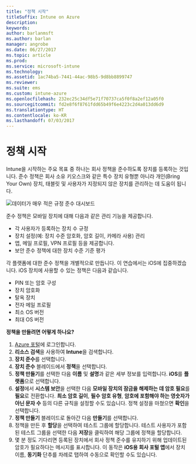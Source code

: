 ```yaml
---
title: "정책 시작"
titleSuffix: Intune on Azure
description: 
keywords: 
author: barlanmsft
ms.author: barlan
manager: angrobe
ms.date: 06/27/2017
ms.topic: article
ms.prod: 
ms.service: microsoft-intune
ms.technology: 
ms.assetid: 1ac74ba5-7441-44ac-98b5-9d8bb8899747
ms.reviewer: 
ms.suite: ems
ms.custom: intune-azure
ms.openlocfilehash: 232ec25c34df5e71f70737ca5f0f8a2ef12a05f0
ms.sourcegitcommit: fd2e8f6f8761fdd65b49f6e4223c2d4a013dd6d9
ms.translationtype: HT
ms.contentlocale: ko-KR
ms.lasthandoff: 07/03/2017
---
```

# <a name="getting-started-with-policies"></a>정책 시작

Intune을 시작하는 주요 목표 중 하나는 회사 정책을 준수하도록 장치를 등록하는 것입니다. 준수 정책은 회사 소유 키오스크와 같은 특수 장치 유형뿐 아니라 개인(Bring Your Own) 장치, 태블릿 및 사용자가 지정되지 않은 장치를 관리하는 데 도움이 됩니다.

![데이터가 매우 적은 규정 준수 대시보드](/intune/media/generic-compliance-dashboard.png)

준수 정책은 모바일 장치에 대해 다음과 같은 관리 기능을 제공합니다.

* 각 사용자가 등록하는 장치 수 규정
* 장치 설정(예: 장치 수준 암호화, 암호 길이, 카메라 사용) 관리
* 앱, 메일 프로필, VPN 프로필 등을 제공합니다.
* 보안 준수 정책에 대한 장치 수준 기준 평가

각 플랫폼에 대한 준수 정책을 개별적으로 만듭니다. 이 연습에서는 iOS에 집중하겠습니다. iOS 장치에 사용할 수 있는 정책은 다음과 같습니다.

* PIN 또는 암호 구성
* 장치 암호화
* 탈옥 장치
* 전자 메일 프로필
* 최소 OS 버전
* 최대 OS 버전

__정책을 만들려면 어떻게 하나요?__

1. [Azure 포털](https://portal.azure.com)에 로그인합니다.
2. **리소스 검색**을 사용하여 **Intune**을 검색합니다.
3. **장치 준수**를 선택합니다.
4. **장치 준수** 블레이드에서 **정책**을 선택합니다.
5. **정책 만들기**를 선택한 다음 **이름** 및 **설명**과 같은 세부 정보를 입력합니다. **iOS**를 **플랫폼**으로 선택합니다.
6. **설정**에서 **시스템 보안**을 선택한 다음 **모바일 장치의 잠금을 해제하는 데 암호 필요**를 **필요**로 전환합니다. **최소 암호 길이**, **필수 암호 유형**, **암호에 포함해야 하는 영숫자가 아닌 문자 수** 등의 다른 규칙을 설정할 수도 있습니다. 정책 설정을 마쳤으면 **확인**을 선택합니다.
7. **정책 만들기** 블레이드로 돌아간 다음 **만들기**를 선택합니다.
8. 정책을 만든 후 **할당**을 선택하여 테스트 그룹에 할당합니다. 테스트 사용자가 포함된 테스트 그룹을 선택한 다음 **저장**을 클릭하여 해당 그룹에 정책을 할당합니다.
9. 몇 분 정도 기다리면 등록된 장치에서 회사 정책 준수를 유지하기 위해 업데이트된 암호가 필요하다는 메시지를 표시합니다. 이 동작은 **iOS용 회사 포털 앱**에서 장치 이름, **동기화** 단추를 차례로 탭하여 수동으로 확인할 수도 있습니다.
